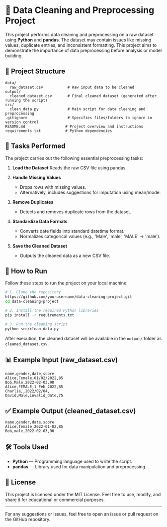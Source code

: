 # 🧹 Data Cleaning and Preprocessing Project

This project performs data cleaning and preprocessing on a raw dataset using **Python** and **pandas**. The dataset may contain issues like missing values, duplicate entries, and inconsistent formatting. This project aims to demonstrate the importance of data preprocessing before analysis or model building.

## 📂 Project Structure

```
data/
  raw_dataset.csv           # Raw input data to be cleaned
output/
  cleaned_dataset.csv       # Final cleaned dataset (generated after running the script)
src/
  clean_data.py             # Main script for data cleaning and preprocessing
.gitignore                  # Specifies files/folders to ignore in version control
README.md                  # Project overview and instructions
requirements.txt           # Python dependencies
```

## 🔧 Tasks Performed

The project carries out the following essential preprocessing tasks:

1. **Load the Dataset**
   Reads the raw CSV file using pandas.

2. **Handle Missing Values**

   * Drops rows with missing values.
   * Alternatively, includes suggestions for imputation using mean/mode.

3. **Remove Duplicates**

   * Detects and removes duplicate rows from the dataset.

4. **Standardize Data Formats**

   * Converts date fields into standard datetime format.
   * Normalizes categorical values (e.g., 'Male', 'male', 'MALE' → 'male').

5. **Save the Cleaned Dataset**

   * Outputs the cleaned data as a new CSV file.

## 🚀 How to Run

Follow these steps to run the project on your local machine:

```bash
# 1. Clone the repository
https://github.com/yourusername/data-cleaning-project.git
cd data-cleaning-project

# 2. Install the required Python libraries
pip install -r requirements.txt

# 3. Run the cleaning script
python src/clean_data.py
```

After execution, the cleaned dataset will be available in the `output/` folder as `cleaned_dataset.csv`.

## 📊 Example Input (raw\_dataset.csv)

```csv
name,gender,date,score
Alice,Female,01/02/2022,85
Bob,Male,2022-02-03,90
Alice,FEMALE,1 Feb 2022,85
Charlie,,2022/02/04,
David,Male,invalid_date,75
```

## ✅ Example Output (cleaned\_dataset.csv)

```csv
name,gender,date,score
Alice,female,2022-01-02,85
Bob,male,2022-02-03,90
```

## 🛠 Tools Used

* **Python** — Programming language used to write the script.
* **pandas** — Library used for data manipulation and preprocessing.

## 📄 License

This project is licensed under the MIT License. Feel free to use, modify, and share it for educational or commercial purposes.

---

For any suggestions or issues, feel free to open an issue or pull request on the GitHub repository.
